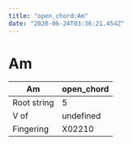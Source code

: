 ```yaml
---
title: "open_chord:Am"
date: "2020-06-24T03:36:21.454Z"
---
```


# Am
Am | open_chord
--- | ---
Root string | 5
V of | undefined
Fingering | X02210
